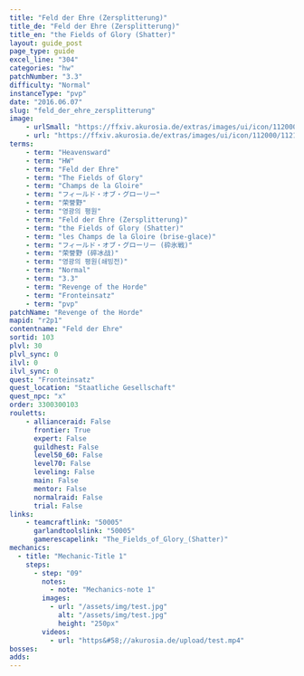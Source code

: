 ```yaml
---
title: "Feld der Ehre (Zersplitterung)"
title_de: "Feld der Ehre (Zersplitterung)"
title_en: "the Fields of Glory (Shatter)"
layout: guide_post
page_type: guide
excel_line: "304"
categories: "hw"
patchNumber: "3.3"
difficulty: "Normal"
instanceType: "pvp"
date: "2016.06.07"
slug: "feld_der_ehre_zersplitterung"
image:
    - urlSmall: "https://ffxiv.akurosia.de/extras/images/ui/icon/112000/112165.png"
    - url: "https://ffxiv.akurosia.de/extras/images/ui/icon/112000/112165.png"
terms:
    - term: "Heavensward"
    - term: "HW"
    - term: "Feld der Ehre"
    - term: "The Fields of Glory"
    - term: "Champs de la Gloire"
    - term: "フィールド・オブ・グローリー"
    - term: "荣誉野"
    - term: "영광의 평원"
    - term: "Feld der Ehre (Zersplitterung)"
    - term: "the Fields of Glory (Shatter)"
    - term: "les Champs de la Gloire (brise-glace)"
    - term: "フィールド・オブ・グローリー (砕氷戦)"
    - term: "荣誉野 (碎冰战)"
    - term: "영광의 평원(쇄빙전)"
    - term: "Normal"
    - term: "3.3"
    - term: "Revenge of the Horde"
    - term: "Fronteinsatz"
    - term: "pvp"
patchName: "Revenge of the Horde"
mapid: "r2p1"
contentname: "Feld der Ehre"
sortid: 103
plvl: 30
plvl_sync: 0
ilvl: 0
ilvl_sync: 0
quest: "Fronteinsatz"
quest_location: "Staatliche Gesellschaft"
quest_npc: "x"
order: 3300300103
rouletts:
    - allianceraid: False
      frontier: True
      expert: False
      guildhest: False
      level50_60: False
      level70: False
      leveling: False
      main: False
      mentor: False
      normalraid: False
      trial: False
links:
    - teamcraftlink: "50005"
      garlandtoolslink: "50005"
      gamerescapelink: "The_Fields_of_Glory_(Shatter)"
mechanics:
  - title: "Mechanic-Title 1"
    steps:
      - step: "09"
        notes:
          - note: "Mechanics-note 1"
        images:
          - url: "/assets/img/test.jpg"
            alt: "/assets/img/test.jpg"
            height: "250px"
        videos:
          - url: "https&#58;//akurosia.de/upload/test.mp4"
bosses:
adds:
---
```

